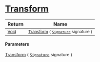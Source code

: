 # [Transform](./Multiply-100663631.md)



| Return | Name | 
| --- | --- | 
| <sub>[Void](https://docs.microsoft.com/en-us/dotnet/api/System.Void)</sub>| <sub>[Transform](./Multiply-100663631.md) ( [`Signature`](./../../Signature.md) signature )</sub>| <br>


#### Parameters
[Transform](./Multiply-100663631.md) ( [`Signature`](./../../Signature.md) signature )